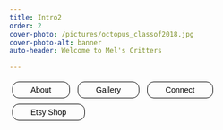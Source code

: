 ```yaml
---
title: Intro2
order: 2
cover-photo: /pictures/octopus_classof2018.jpg
cover-photo-alt: banner
auto-header: Welcome to Mel's Critters

---
```


<style>
.btn1 {
  border: 1px solid;
  background-color: transparent;
  border-radius: 12px;
  padding: 0 32px;
  font-size: 1em;
  margin: 5px 5px;
  transition-duration: 0s;
  line-height: 200%;
  font-weight: 100;
  font-family: 'Source Sans Pro', sans-serif;
}

.btn1:hover {
  background-color: rgba(231, 231, 231, .5);
  
}

@media screen and (min-width: 0px) and (max-width: 960px) {
  .mobile-nav2 { display: block; }  /* show it on small screens */
}

@media screen and (min-width: 961px) and (max-width: 4096px) {
  .mobile-nav2 { display: none; }   /* hide it elsewhere */
}

</style>

<div class="mobile-nav2">
<button href="#about" class="btn1 scrolly">About</button>
<button onclick="location.href='/gallery'" class="btn1">Gallery</button>
<button href="#connect" class="btn1 scrolly">Connect</button>
<button onclick="location.href='https://melscrittersshop.etsy.com'" class="btn1">Etsy Shop</button>
</div>

